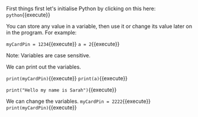 First things first let's initialise Python by clicking on this here: `python`{{execute}}

You can store any value in a variable, then use it or change its value later on in the program. For example:

`myCardPin = 1234`{{execute}}
`a = 2`{{execute}}

Note: Variables are case sensitive.

We can print out the variables.

`print(myCardPin)`{{execute}}
`print(a)`{{execute}}

`print("Hello my name is Sarah")`{{execute}}

We can change the variables.
`myCardPin = 2222`{{execute}}
`print(myCardPin)`{{execute}}
